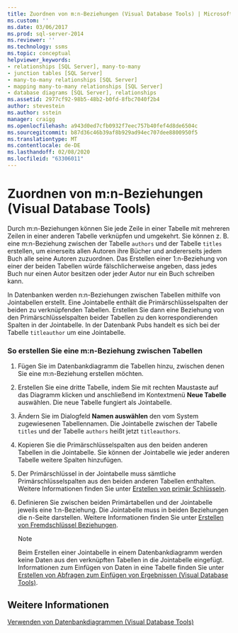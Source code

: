 ```yaml
---
title: Zuordnen von m:n-Beziehungen (Visual Database Tools) | Microsoft-Dokumentation
ms.custom: ''
ms.date: 03/06/2017
ms.prod: sql-server-2014
ms.reviewer: ''
ms.technology: ssms
ms.topic: conceptual
helpviewer_keywords:
- relationships [SQL Server], many-to-many
- junction tables [SQL Server]
- many-to-many relationships [SQL Server]
- mapping many-to-many relationships [SQL Server]
- database diagrams [SQL Server], relationships
ms.assetid: 2977cf92-98b5-48b2-b0fd-8fbc7040f2b4
author: stevestein
ms.author: sstein
manager: craigg
ms.openlocfilehash: a943d0ed7cfb0932f7eec757b40fef4d8de6504c
ms.sourcegitcommit: b87d36c46b39af8b929ad94ec707dee8800950f5
ms.translationtype: MT
ms.contentlocale: de-DE
ms.lasthandoff: 02/08/2020
ms.locfileid: "63306011"
---
```

# <a name="map-many-to-many-relationships-visual-database-tools"></a>Zuordnen von m:n-Beziehungen (Visual Database Tools)
  Durch m:n-Beziehungen können Sie jede Zeile in einer Tabelle mit mehreren Zeilen in einer anderen Tabelle verknüpfen und umgekehrt. Sie können z. B. eine m:n-Beziehung zwischen der Tabelle `authors` und der Tabelle `titles` erstellen, um einerseits allen Autoren ihre Bücher und andererseits jedem Buch alle seine Autoren zuzuordnen. Das Erstellen einer 1:n-Beziehung von einer der beiden Tabellen würde fälschlicherweise angeben, dass jedes Buch nur einen Autor besitzen oder jeder Autor nur ein Buch schreiben kann.  
  
 In Datenbanken werden n:n-Beziehungen zwischen Tabellen mithilfe von Jointabellen erstellt. Eine Jointabelle enthält die Primärschlüsselspalten der beiden zu verknüpfenden Tabellen. Erstellen Sie dann eine Beziehung von den Primärschlüsselspalten beider Tabellen zu den korrespondierenden Spalten in der Jointabelle. In der Datenbank Pubs handelt es sich bei der Tabelle `titleauthor` um eine Jointabelle.  
  
### <a name="to-create-a-many-to-many-relationship-between-tables"></a>So erstellen Sie eine m:n-Beziehung zwischen Tabellen  
  
1.  Fügen Sie im Datenbankdiagramm die Tabellen hinzu, zwischen denen Sie eine m:n-Beziehung erstellen möchten.  
  
2.  Erstellen Sie eine dritte Tabelle, indem Sie mit rechten Maustaste auf das Diagramm klicken und anschließend im Kontextmenü **Neue Tabelle** auswählen. Die neue Tabelle fungiert als Jointabelle.  
  
3.  Ändern Sie im Dialogfeld **Namen auswählen** den vom System zugewiesenen Tabellennamen. Die Jointabelle zwischen der Tabelle `titles` und der Tabelle `authors` heißt jetzt `titleauthors`.  
  
4.  Kopieren Sie die Primärschlüsselspalten aus den beiden anderen Tabellen in die Jointabelle. Sie können der Jointabelle wie jeder anderen Tabelle weitere Spalten hinzufügen.  
  
5.  Der Primärschlüssel in der Jointabelle muss sämtliche Primärschlüsselspalten aus den beiden anderen Tabellen enthalten. Weitere Informationen finden Sie unter [Erstellen von primär Schlüsseln](../../relational-databases/tables/create-primary-keys.md).  
  
6.  Definieren Sie zwischen beiden Primärtabellen und der Jointabelle jeweils eine 1:n-Beziehung. Die Jointabelle muss in beiden Beziehungen die n-Seite darstellen. Weitere Informationen finden Sie unter [Erstellen von Fremdschlüssel Beziehungen](../../relational-databases/tables/create-foreign-key-relationships.md).  
  
    > [!NOTE]  
    >  Beim Erstellen einer Jointabelle in einem Datenbankdiagramm werden keine Daten aus den verknüpften Tabellen in die Jointabelle eingefügt. Informationen zum Einfügen von Daten in eine Tabelle finden Sie unter [Erstellen von Abfragen zum Einfügen von Ergebnissen &#40;Visual Database Tools&#41;](visual-database-tools.md).  
  
## <a name="see-also"></a>Weitere Informationen  
 [Verwenden von Datenbankdiagrammen &#40;Visual Database Tools&#41;](work-with-database-diagrams-visual-database-tools.md)  
  
  
